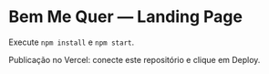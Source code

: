 # Bem Me Quer — Landing Page

Execute `npm install` e `npm start`.

Publicação no Vercel: conecte este repositório e clique em Deploy.
